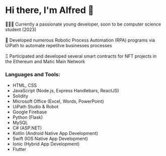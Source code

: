 # Hi there, I'm Alfred 👋
🧑🏻‍💻 Currently a passionate young developer, soon to be computer science student (2023)
<br>
<br>
🤖 Developed numerous Robotic Process Automation (RPA) programs via UiPath to automate repetitve businesses processes
<br>
<br>
Ξ Participated and developed several smart contracts for NFT projects in the Ethereum and Matic Main Network

### Languages and Tools:
- HTML, CSS
- JavaScript (Node.js, Express Handlebars, ReactJS)
- Solidity
- Microsoft Office (Excel, Words, PowerPoint)
- UiPath Studio & Robot
- Google Firebase
- Python (Flask)
- MySQL
- C# (ASP.NET)
- Kotlin (Android Native App Development)
- Swift (IOS Native App Development)
- Ionic (Hybrid App Development)
- Flutter
